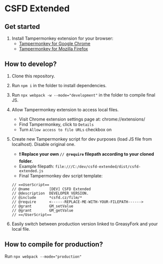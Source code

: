 # CSFD Extended

## Get started
1. Install Tampermonkey extension for your browser:
    - [Tampermonkey for Google Chrome](https://chrome.google.com/webstore/detail/tampermonkey/dhdgffkkebhmkfjojejmpbldmpobfkfo?hl=en)
    - [Tampermonkey for Mozilla Firefox](https://addons.mozilla.org/en-US/firefox/addon/tampermonkey/)

## How to develop?

1. Clone this repository.
2. Run `npm i` in the folder to install dependencies.
3. Run `npx webpack -w --mode="development"` in the folder to compile final JS.
4. Allow Tampermonkey extension to access local files.
    - Visit Chrome extension settings page at: chrome://extensions/
    - Find Tampermonkey, click to `Details`
    - Turn `Allow access to file URLs` checkbox on
5. Create new Tampermonkey script for dev purposes (load JS file from localhost).
   Disable original one.

    - **❗  Replace your own `// @require` filepath according to your cloned folder.**
    - Example filepath: `file:///C:/dev/csfd-extended/dist/csfd-extended.js`
    - Final Tampermonkey dev script template:

    ```
    // ==UserScript==
    // @name         [DEV] CSFD Extended
    // @description  DEVELOPER VERSION.
    // @include      *csfd.cz/film/*
    // @require      <------REPLACE-ME-WITH-YOUR-FILEPATH------>
    // @grant        GM_setValue
    // @grant        GM_getValue
    // ==/UserScript==
    ```


6. Easily switch between production version linked to GreasyFork and your local file.

## How to compile for production?
Run `npx webpack --mode="production"`
